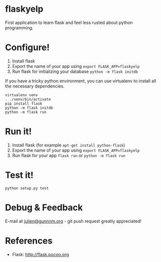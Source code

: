 flaskyelp
=========

First application to learn flask and feel less rusted about python programming.

# Configure!
1. Install flask
2. Export the name of your app using ```export FLASK_APP=flaskyelp```
3. Run flask for initializing your database ```python -m flask initdb```

If you have a tricky python environment, you can use virtualenv to install all the necessary dependencies.

```
virtualenv venv
. ./venv/bin/activate
pip install flask
python -m flask initdb
python -m flask run
```

# Run it!
1. Install flask (for example ```apt-get install python-flask```)
2. Export the name of your app using ```export FLASK_APP=flaskyelp```
3. Run flask for your app ```flask run``` or ```python -m flask run```

# Test it!
```
python setup.py test
```

# Debug & Feedback
E-mail at julien@gunnnm.org - git push request greatly appreciated!


# References
 * Flask: http://flask.pocoo.org
